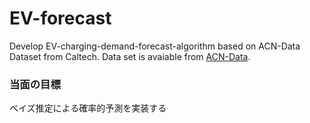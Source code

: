 # EV-forecast
Develop EV-charging-demand-forecast-algorithm based on ACN-Data Dataset from Caltech. Data set is avaiable from [ACN-Data](https://ev.caltech.edu/dataset).  

### 当面の目標  
ベイズ推定による確率的予測を実装する  


